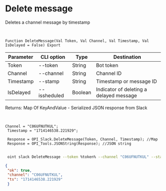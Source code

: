 ﻿---
sidebar_position: 4
---

# Delete message
 Deletes a channel message by timestamp


<br/>


`Function DeleteMessage(Val Token, Val Channel, Val Timestamp, Val IsDelayed = False) Export`

 | Parameter | CLI option | Type | Destination |
 |-|-|-|-|
 | Token | --token | String | Bot token |
 | Channel | --channel | String | Channel ID |
 | Timestamp | --stamp | String | Timestamp or message ID |
 | IsDelayed | --issheduled | Boolean | Indicator of deleting a delayed message |

 
 Returns: Map Of KeyAndValue - Serialized JSON response from Slack

<br/>




```bsl title="Code example"
Channel = "C06UFNUTKUL";
 Timestamp = "1714146538.221929";
 
 Response = OPI_Slack.DeleteMessage(Token, Channel, Timestamp); //Map
 Response = OPI_Tools.JSONString(Response); //JSON string
```
	


```sh title="CLI command example"
 
 oint slack DeleteMessage --token %token% --channel "C06UFNUTKUL" --stamp "1714146538.221929" --issheduled %issheduled%

```

```json title="Result"
{
 "ok": true,
 "channel": "C06UFNUTKUL",
 "ts": "1714146538.221929"
 }
```
